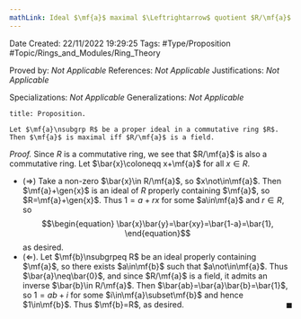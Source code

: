 ```yaml
---
mathLink: Ideal $\mf{a}$ maximal $\Leftrightarrow$ quotient $R/\mf{a}$ field
---
```


<div class="topSpace"></div>

Date Created: 22/11/2022 19:29:25
Tags: #Type/Proposition #Topic/Rings_and_Modules/Ring_Theory

Proved by: <i>Not Applicable</i>
References: <i>Not Applicable</i>
Justifications: <i>Not Applicable</i>

Specializations: <i>Not Applicable</i>
Generalizations: <i>Not Applicable</i>

``` ad-Proposition
title: Proposition.

Let $\mf{a}\nsubgrp R$ be a proper ideal in a commutative ring $R$. Then $\mf{a}$ is maximal iff $R/\mf{a}$ is a field.

```

<i>Proof.</i> Since $R$ is a commutative ring, we see that $R/\mf{a}$ is also a commutative ring. Let $\bar{x}\coloneqq x+\mf{a}$ for all $x\in R$.
* ($\Rightarrow$) Take a non-zero $\bar{x}\in R/\mf{a}$, so $x\not\in\mf{a}$. Then $\mf{a}+\gen{x}$ is an ideal of $R$ properly containing $\mf{a}$, so $R=\mf{a}+\gen{x}$. Thus $1=a+rx$ for some $a\in\mf{a}$ and $r\in R$, so
$$\begin{equation}
    \bar{x}\bar{y}=\bar{xy}=\bar{1-a}=\bar{1},
\end{equation}$$
as desired.
* ($\Leftarrow$). Let $\mf{b}\nsubgrpeq R$ be an ideal properly containing $\mf{a}$, so there exists $a\in\mf{b}$ such that $a\not\in\mf{a}$. Thus $\bar{a}\neq\bar{0}$, and since $R/\mf{a}$ is a field, it admits an inverse $\bar{b}\in R/\mf{a}$. Then $\bar{ab}=\bar{a}\bar{b}=\bar{1}$, so $1=ab+i$ for some $i\in\mf{a}\subset\mf{b}$ and hence $1\in\mf{b}$. Thus $\mf{b}=R$, as desired.<span style="float:right;">$\blacksquare$</span>
